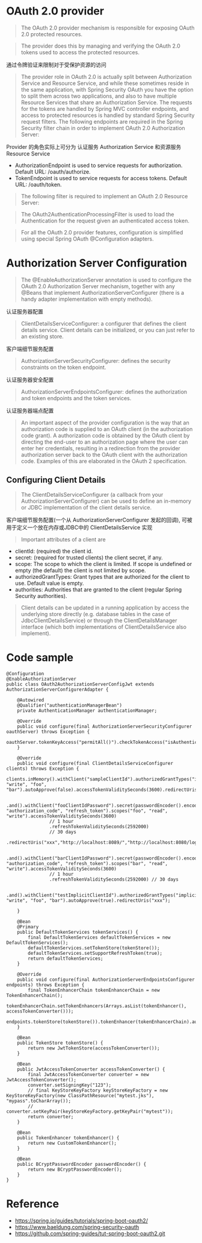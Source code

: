 
# OAuth 2.0 provider

> The OAuth 2.0 provider mechanism is responsible for exposing OAuth 2.0 protected resources. 

> The provider does this by managing and verifying the OAuth 2.0 tokens used to access the protected resources.

通过令牌验证来限制对于受保护资源的访问

> The provider role in OAuth 2.0 is actually split between Authorization Service and Resource Service, 
> and while these sometimes reside in the same application, 
> with Spring Security OAuth you have the option to split them across two applications, 
> and also to have multiple Resource Services that share an Authorization Service. 
> The requests for the tokens are handled by Spring MVC controller endpoints, 
> and access to protected resources is handled by standard Spring Security request filters. 
> The following endpoints are required in the Spring Security filter chain in order to implement OAuth 2.0 Authorization Server:

Provider 的角色实际上可分为 认证服务 Authorization Service 和资源服务 Resource Service

* AuthorizationEndpoint is used to service requests for authorization. Default URL: /oauth/authorize.
* TokenEndpoint is used to service requests for access tokens. Default URL: /oauth/token.

> The following filter is required to implement an OAuth 2.0 Resource Server:

> The OAuth2AuthenticationProcessingFilter is used to load the Authentication for the request given an authenticated access token.

> For all the OAuth 2.0 provider features, configuration is simplified using special Spring OAuth @Configuration adapters. 

# Authorization Server Configuration

> The @EnableAuthorizationServer annotation is used to configure the OAuth 2.0 Authorization Server mechanism, together with any @Beans that implement AuthorizationServerConfigurer (there is a handy adapter implementation with empty methods). 

认证服务器配置

> ClientDetailsServiceConfigurer: a configurer that defines the client details service. Client details can be initialized, or you can just refer to an existing store.

客户端细节服务配置

> AuthorizationServerSecurityConfigurer: defines the security constraints on the token endpoint.

认证服务器安全配置

> AuthorizationServerEndpointsConfigurer: defines the authorization and token endpoints and the token services.

认证服务器端点配置

> An important aspect of the provider configuration is the way that an authorization code is supplied to an OAuth client (in the authorization code grant). A authorization code is obtained by the OAuth client by directing the end-user to an authorization page where the user can enter her credentials, resulting in a redirection from the provider authorization server back to the OAuth client with the authorization code. Examples of this are elaborated in the OAuth 2 specification.

## Configuring Client Details

> The ClientDetailsServiceConfigurer (a callback from your AuthorizationServerConfigurer) can be used to define an in-memory or JDBC implementation of the client details service. 

客户端细节服务配置(一个从 AuthorizationServerConfigurer 发起的回调), 可被用于定义一个放在内存或JDBC中的 ClientDetailsService 实现


> Important attributes of a client are

* clientId: (required) the client id.
* secret: (required for trusted clients) the client secret, if any.
* scope: The scope to which the client is limited. If scope is undefined or empty (the default) the client is not limited by scope.
* authorizedGrantTypes: Grant types that are authorized for the client to use. Default value is empty.
* authorities: Authorities that are granted to the client (regular Spring Security authorities).

> Client details can be updated in a running application by access the underlying store directly (e.g. database tables in the case of JdbcClientDetailsService) or through the ClientDetailsManager interface (which both implementations of ClientDetailsService also implement).

# Code sample

```
@Configuration
@EnableAuthorizationServer
public class OAuth2AuthorizationServerConfigJwt extends AuthorizationServerConfigurerAdapter {

    @Autowired
    @Qualifier("authenticationManagerBean")
    private AuthenticationManager authenticationManager;

    @Override
    public void configure(final AuthorizationServerSecurityConfigurer oauthServer) throws Exception {
        oauthServer.tokenKeyAccess("permitAll()").checkTokenAccess("isAuthenticated()");
    }

    @Override
    public void configure(final ClientDetailsServiceConfigurer clients) throws Exception {
        clients.inMemory().withClient("sampleClientId").authorizedGrantTypes("implicit").scopes("read", "write", "foo", "bar").autoApprove(false).accessTokenValiditySeconds(3600).redirectUris("http://localhost:8083/")

                .and().withClient("fooClientIdPassword").secret(passwordEncoder().encode("secret")).authorizedGrantTypes("password", "authorization_code", "refresh_token").scopes("foo", "read", "write").accessTokenValiditySeconds(3600)
                // 1 hour
                .refreshTokenValiditySeconds(2592000)
                // 30 days
                .redirectUris("xxx","http://localhost:8089/","http://localhost:8080/login/oauth2/code/custom")

                .and().withClient("barClientIdPassword").secret(passwordEncoder().encode("secret")).authorizedGrantTypes("password", "authorization_code", "refresh_token").scopes("bar", "read", "write").accessTokenValiditySeconds(3600)
                // 1 hour
                .refreshTokenValiditySeconds(2592000) // 30 days

                .and().withClient("testImplicitClientId").authorizedGrantTypes("implicit").scopes("read", "write", "foo", "bar").autoApprove(true).redirectUris("xxx");

    }

    @Bean
    @Primary
    public DefaultTokenServices tokenServices() {
        final DefaultTokenServices defaultTokenServices = new DefaultTokenServices();
        defaultTokenServices.setTokenStore(tokenStore());
        defaultTokenServices.setSupportRefreshToken(true);
        return defaultTokenServices;
    }

    @Override
    public void configure(final AuthorizationServerEndpointsConfigurer endpoints) throws Exception {
        final TokenEnhancerChain tokenEnhancerChain = new TokenEnhancerChain();
        tokenEnhancerChain.setTokenEnhancers(Arrays.asList(tokenEnhancer(), accessTokenConverter()));
        endpoints.tokenStore(tokenStore()).tokenEnhancer(tokenEnhancerChain).authenticationManager(authenticationManager);
    }

    @Bean
    public TokenStore tokenStore() {
        return new JwtTokenStore(accessTokenConverter());
    }

    @Bean
    public JwtAccessTokenConverter accessTokenConverter() {
        final JwtAccessTokenConverter converter = new JwtAccessTokenConverter();
        converter.setSigningKey("123");
        // final KeyStoreKeyFactory keyStoreKeyFactory = new KeyStoreKeyFactory(new ClassPathResource("mytest.jks"), "mypass".toCharArray());
        // converter.setKeyPair(keyStoreKeyFactory.getKeyPair("mytest"));
        return converter;
    }

    @Bean
    public TokenEnhancer tokenEnhancer() {
        return new CustomTokenEnhancer();
    }

    @Bean
    public BCryptPasswordEncoder passwordEncoder() {
        return new BCryptPasswordEncoder();
    }
}

```

# Reference
* https://spring.io/guides/tutorials/spring-boot-oauth2/
* https://www.baeldung.com/spring-security-oauth
* https://github.com/spring-guides/tut-spring-boot-oauth2.git
